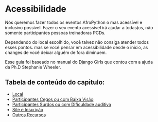 # Acessibilidade

Nós queremos fazer todos os eventos AfroPython o mas acessível e inclusivo possível. Fazer o seu evento acessível irá ajudar a todas(os, não somente participantes pessoas treinadoras PCDs. 

Dependendo do local escolhido, você talvez não consiga atender todos esses pontos. mas se você pensar em acessibilidade desde o inicio, as changes de você deixar alguém de fora diminuem.

Esse guia foi baseado no manual do Django Girls que contou com a ajuda da Ph.D Stephanie Wheeler.

## Tabela de conteúdo do capitulo:

- [Local](./local.md)
- [Participantes Cegos ou com Baixa Visão](./cagos_baixa_visao.md)
- [Participantes Surdos ou com Dificuldade auditiva](./surdos_dificuldade_auditiva.md)
- [Site e Inscrição](./site.md)
- [Outros Recursos](./outros_recursos.md)